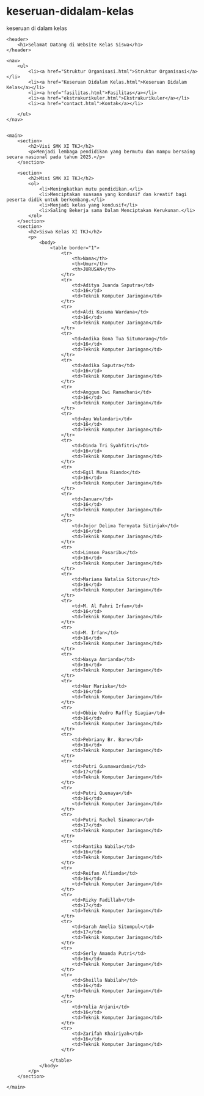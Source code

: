# keseruan-didalam-kelas
keseruan di dalam kelas
<!DOCTYPE html>
<html lang="en">
<head>
    <meta charset="UTF-8">
    <meta name="viewport" content="width=device-width, initial-scale=1.0">
    <title>SMK YAPIM MABAR</title>
    <link rel="stylesheet" href="style.css">
</head>
<body>
    
    <header>
        <h1>Selamat Datang di Website Kelas Siswa</h1>
    </header>

    <nav>
        <ul>
            <li><a href="Struktur Organisasi.html">Struktur Organisasi</a></li>
            <li><a href="Keseruan Didalam Kelas.html">Keseruan Didalam Kelas</a></li>
            <li><a href="fasilitas.html">Fasilitas</a></li>
            <li><a href="ekstrakurikuler.html">Ekstrakurikuler</a></li>
            <li><a href="contact.html">Kontak</a></li>
            
        </ul>
    </nav>
    

    <main>
        <section>
            <h2>Visi SMK XI TKJ</h2>
            <p>Menjadi lembaga pendidikan yang bermutu dan mampu bersaing secara nasional pada tahun 2025.</p>
        </section>

        <section>
            <h2>Misi SMK XI TKJ</h2>
            <ol>
                <li>Meningkatkan mutu pendidikan.</li>
                <li>Menciptakan suasana yang kondusif dan kreatif bagi peserta didik untuk berkembang.</li>
                <li>Menjadi kelas yang kondusif</li>
                <li>Saling Bekerja sama Dalam Menciptakan Kerukunan.</li>
            </ol>
        </section>
        <section>
            <h2>Siswa Kelas XI TKJ</h2>
            <p>
                <body>
                    <table border="1">
                        <tr>
                            <th>Nama</th>
                            <th>Umur</th>
                            <th>JURUSAN</th>
                        </tr>
                        <tr>
                            <td>Aditya Juanda Saputra</td>
                            <td>16</td>
                            <td>Teknik Komputer Jaringan</td>
                        </tr>
                        <tr>
                            <td>Aldi Kusuma Wardana</td>
                            <td>16</td>
                            <td>Teknik Komputer Jaringan</td>
                        </tr>
                        <tr>
                            <td>Andika Bona Tua Situmorang</td>
                            <td>16</td>
                            <td>Teknik Komputer Jaringan</td>
                        </tr>
                        <tr>
                            <td>Andika Saputra</td>
                            <td>16</td>
                            <td>Teknik Komputer Jaringan</td>
                        </tr>
                        <tr>
                            <td>Anggun Dwi Ramadhani</td>
                            <td>16</td>
                            <td>Teknik Komputer Jaringan</td>
                        </tr>
                        <tr>
                            <td>Ayu Wulandari</td>
                            <td>16</td>
                            <td>Teknik Komputer Jaringan</td>
                        </tr>
                        <tr>
                            <td>Dinda Tri Syahfitri</td>
                            <td>16</td>
                            <td>Teknik Komputer Jaringan</td>
                        </tr>
                        <tr>
                            <td>Egil Musa Riando</td>
                            <td>16</td>
                            <td>Teknik Komputer Jaringan</td>
                        </tr>
                        <tr>
                            <td>Januar</td>
                            <td>16</td>
                            <td>Teknik Komputer Jaringan</td>
                        </tr>
                        <tr>
                            <td>Jojor Delima Ternyata Sitinjak</td>
                            <td>16</td>
                            <td>Teknik Komputer Jaringan</td>
                        </tr>
                        <tr>
                            <td>Limson Pasaribu</td>
                            <td>16</td>
                            <td>Teknik Komputer Jaringan</td>
                        </tr>
                        <tr>
                            <td>Mariana Natalia Sitorus</td>
                            <td>16</td>
                            <td>Teknik Komputer Jaringan</td>
                        </tr>
                        <tr>
                            <td>M. Al Fahri Irfan</td>
                            <td>16</td>
                            <td>Teknik Komputer Jaringan</td>
                        </tr>
                        <tr>
                            <td>M. Irfan</td>
                            <td>16</td>
                            <td>Teknik Komputer Jaringan</td>
                        </tr>
                        <tr>
                            <td>Nasya Amrianda</td>
                            <td>16</td>
                            <td>Teknik Komputer Jaringan</td>
                        </tr>
                        <tr>
                            <td>Nur Mariska</td>
                            <td>16</td>
                            <td>Teknik Komputer Jaringan</td>
                        </tr>
                        <tr>
                            <td>Obbie Vedro Raffly Siagia</td>
                            <td>16</td>
                            <td>Teknik Komputer Jaringan</td>
                        </tr>
                        <tr>
                            <td>Pebriany Br. Baru</td>
                            <td>16</td>
                            <td>Teknik Komputer Jaringan</td>
                        </tr>
                        <tr>
                            <td>Putri Gusmawardani</td>
                            <td>17</td>
                            <td>Teknik Komputer Jaringan</td>
                        </tr>
                        <tr>
                            <td>Putri Quenaya</td>
                            <td>16</td>
                            <td>Teknik Komputer Jaringan</td>
                        </tr>
                        <tr>
                            <td>Putri Rachel Simamora</td>
                            <td>17</td>
                            <td>Teknik Komputer Jaringan</td>
                        </tr>
                        <tr>
                            <td>Rantika Nabila</td>
                            <td>16</td>
                            <td>Teknik Komputer Jaringan</td>
                        </tr>
                        <tr>
                            <td>Reifan Alfianda</td>
                            <td>16</td>
                            <td>Teknik Komputer Jaringan</td>
                        </tr>
                        <tr>
                            <td>Rizky Fadillah</td>
                            <td>17</td>
                            <td>Teknik Komputer Jaringan</td>
                        </tr>
                        <tr>
                            <td>Sarah Amelia Sitompul</td>
                            <td>17</td>
                            <td>Teknik Komputer Jaringan</td>
                        </tr>
                        <tr>
                            <td>Serly Amanda Putri</td>
                            <td>16</td>
                            <td>Teknik Komputer Jaringan</td>
                        </tr>
                        <tr>
                            <td>Sheilla Nabilah</td>
                            <td>16</td>
                            <td>Teknik Komputer Jaringan</td>
                        </tr>
                        <tr>
                            <td>Yulia Anjani</td>
                            <td>16</td>
                            <td>Teknik Komputer Jaringan</td>
                        </tr>
                        <tr>
                            <td>Zarifah Khairiyah</td>
                            <td>16</td>
                            <td>Teknik Komputer Jaringan</td>
                        </tr>
            
                    </table>
                </body>
            </p>
        </section>

    </main>
</body>
</html>
